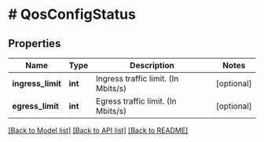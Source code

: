# # QosConfigStatus

## Properties

Name | Type | Description | Notes
------------ | ------------- | ------------- | -------------
**ingress_limit** | **int** | Ingress traffic limit. (In Mbits/s) | [optional]
**egress_limit** | **int** | Egress traffic limit. (In Mbits/s) | [optional]

[[Back to Model list]](../../README.md#models) [[Back to API list]](../../README.md#endpoints) [[Back to README]](../../README.md)
